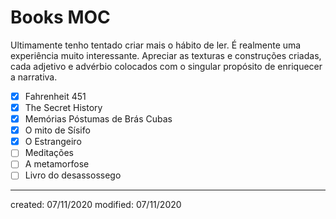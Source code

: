 # Books MOC 
Ultimamente tenho tentado criar mais o hábito de ler. É realmente uma experiência muito interessante. Apreciar as texturas e construções criadas, cada adjetivo e advérbio colocados com o singular propósito de enriquecer a narrativa.

- [x] Fahrenheit 451
- [x] The Secret History
- [x]  Memórias Póstumas de Brás Cubas
- [x]  O mito de Sísifo
- [x]  O Estrangeiro
- [ ]  Meditações
- [ ]  A metamorfose
- [ ]  Livro do desassossego

---

created: 07/11/2020
modified: 07/11/2020